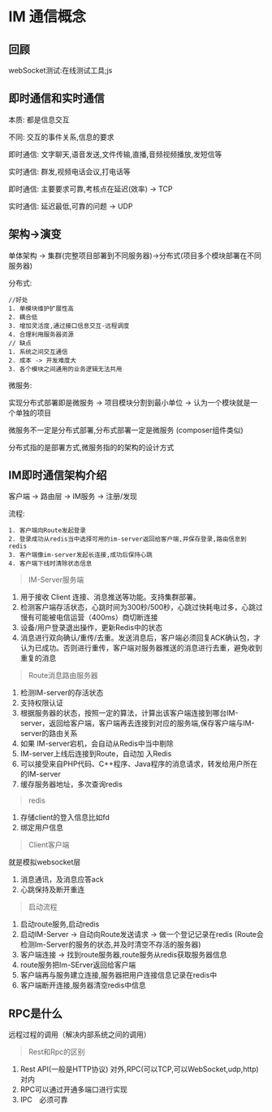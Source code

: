 # IM 通信概念

## 回顾

webSocket测试:在线测试工具;js

## 即时通信和实时通信

本质: 都是信息交互

不同: 交互的事件关系,信息的要求

即时通信: 文字聊天,语音发送,文件传输,直播,音频视频播放,发短信等

实时通信: 群发,视频电话会议,打电话等

即时通信: 主要要求可靠,考核点在延迟(效率) -> TCP

实时通信: 延迟最低,可靠的问题 -> UDP

## 架构->演变

单体架构 -> 集群(完整项目部署到不同服务器)->分布式(项目多个模块部署在不同服务器)

分布式:
     
    //好处
    1. 单模块维护扩展性高
    2. 耦合低
    3. 增加灵活度,通过接口信息交互-远程调度
    4. 合理利用服务器资源
    // 缺点
    1. 系统之间交互通信
    2. 成本 -> 开发难度大
    3. 各个模块之间通用的业务逻辑无法共用
    
微服务:

实现分布式部署即是微服务 -> 项目模块分割到最小单位 -> 认为一个模块就是一个单独的项目

微服务不一定是分布式部署,分布式部署一定是微服务 (composer组件类似)

分布式指的是部署方式,微服务指的的架构的设计方式
    
    

## IM即时通信架构介绍

客户端 -> 路由层 -> IM服务 -> 注册/发现


流程:

    1. 客户端向Route发起登录
    2. 登录成功从redis当中选择可用的im-server返回给客户端,并保存登录,路由信息到redis
    3. 客户端像im-server发起长连接,成功后保持心跳
    4. 客户端下线时清除状态信息

> IM-Server服务端

1. 用于接收 Client 连接、消息推送等功能。支持集群部署。
2. 检测客户端存活状态，心跳时间为300秒/500秒，心跳过快耗电过多，心跳过慢有可能被电信运营（400ms）商切断连接
3. 设备/用户登录退出操作，更新Redis中的状态
4. 消息进行双向确认/重传/去重。发送消息后，客户端必须回复ACK确认包，才认为已成功。否则进行重传，客户端对服务器推送的消息进行去重，避免收到重复的消息

>  Route消息路由服务器

1. 检测IM-server的存活状态
2. 支持权限认证
3. 根据服务器的状态，按照一定的算法，计算出该客户端连接到哪台IM-server，返回给客户端，客户端再去连接到对应的服务端,保存客户端与IM-server的路由关系
4. 如果 IM-server宕机，会自动从Redis中当中剔除
5. IM-server上线后连接到Route，自动加 入Redis
6. 可以接受来自PHP代码、C++程序、Java程序的消息请求，转发给用户所在的IM-server
7. 缓存服务器地址，多次查询redis

> redis

1. 存储client的登入信息比如fd
2. 绑定用户信息

>  Client客户端

就是模拟websocket层

1. 消息通讯，及消息应答ack
2. 心跳保持及断开重连

> 启动流程

1. 启动route服务,启动redis
2. 启动IM-Server -> 自动向Route发送请求 -> 做一个登记记录在redis (Route会检测Im-Server的服务的状态,并及时清空不存活的服务器)
3. 客户端连接 -> 找到route服务器,route服务从redis获取服务器信息
4. route服务把Im-SErver返回给客户端
5. 客户端再与服务建立连接,服务器把用户连接信息记录在redis中
6. 客户端断开连接,服务器清空redis中信息


## RPC是什么

远程过程的调用（解决内部系统之间的调用）

> Rest和Rpc的区别

1. Rest API(一般是HTTP协议) 对外,RPC(可以TCP,可以WebSocket,udp,http)对内
2. RPC可以通过开通多端口进行实现
3. IPC　必须可靠
